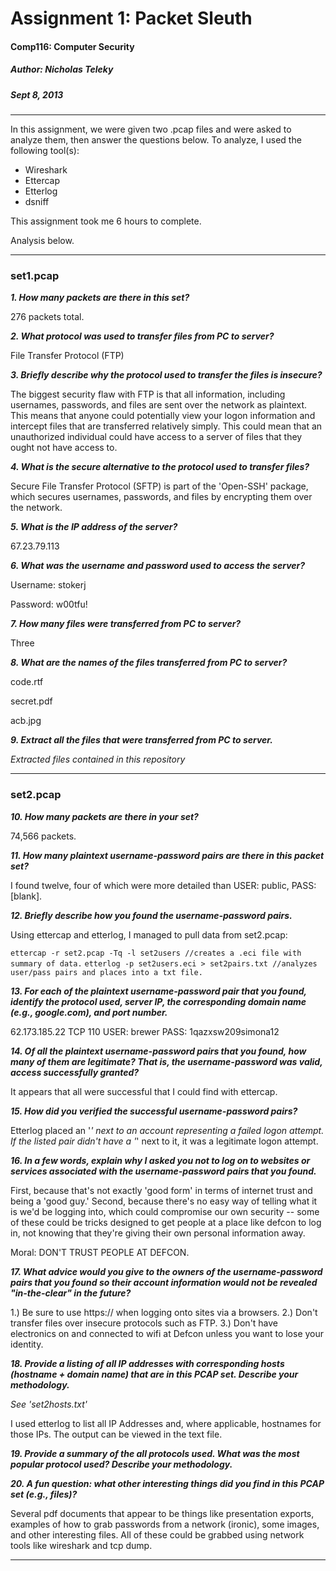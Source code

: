 Assignment 1: Packet Sleuth
============================

#### Comp116: Computer Security ####
##### Author: Nicholas Teleky #####
##### Sept 8, 2013 #####

- - - - - - - - - - - - - - - - - - - - - - - - - -

In this assignment, we were given two .pcap files and were asked to analyze them, then answer the questions below. To analyze, I used the following tool(s):

* Wireshark
* Ettercap
* Etterlog
* dsniff

This assignment took me 6 hours to complete.

Analysis below.

- - - - - - - - - - - - - - - - - - - - - - - - - -

### set1.pcap ###

***1. How many packets are there in this set?***

276 packets total.


***2. What protocol was used to transfer files from PC to server?***

File Transfer Protocol (FTP)


***3. Briefly describe why the protocol used to transfer the files is insecure?***

The biggest security flaw with FTP is that all information, including usernames, passwords, and files are sent over the network as
plaintext. This means that anyone could potentially view your logon information and intercept files that are transferred relatively
simply. This could mean that an unauthorized individual could have access to a server of files that they ought not have access to.


***4. What is the secure alternative to the protocol used to transfer files?***

Secure File Transfer Protocol (SFTP) is part of the 'Open-SSH' package, which secures usernames, passwords, and files by encrypting
them over the network.


***5. What is the IP address of the server?***

67.23.79.113


***6. What was the username and password used to access the server?***

Username: stokerj

Password: w00tfu!


***7. How many files were transferred from PC to server?***

Three


***8. What are the names of the files transferred from PC to server?***

code.rtf

secret.pdf

acb.jpg


***9. Extract all the files that were transferred from PC to server.***

*Extracted files contained in this repository*

- - - - - - - - - - - - - - - - - - - - - - - - - -

### set2.pcap ###

***10. How many packets are there in your set?***

74,566 packets.


***11. How many plaintext username-password pairs are there in this packet set?***

I found twelve, four of which were more detailed than USER: public, PASS: [blank].


***12. Briefly describe how you found the username-password pairs.***

Using ettercap and etterlog, I managed to pull data from set2.pcap:

`ettercap -r set2.pcap -Tq -l set2users //creates a .eci file with summary of data.`
`etterlog -p set2users.eci > set2pairs.txt //analyzes user/pass pairs and places into a txt file.`

***13. For each of the plaintext username-password pair that you found, identify the protocol used, server IP, the corresponding domain name (e.g., google.com), and port number.***

 62.173.185.22    TCP 110    USER: brewer       PASS: 1qazxsw209simona12 



***14. Of all the plaintext username-password pairs that you found, how many of them are legitimate? That is, the username-password was valid, access successfully granted?***

It appears that all were successful that I could find with ettercap.


***15. How did you verified the successful username-password pairs?***

Etterlog placed an '*' next to an account representing a failed logon attempt. If the 
listed pair didn't have a '*' next to it, it was a legitimate logon attempt.



***16. In a few words, explain why I asked you not to log on to websites or services associated with the username-password pairs that you found.***

First, because that's not exactly 'good form' in terms of internet trust and being a 'good guy.'
Second, because there's no easy way of telling what it is we'd be logging into, which could
compromise our own security -- some of these could be tricks designed to get people at a place
like defcon to log in, not knowing that they're giving their own personal information away.

Moral: DON'T TRUST PEOPLE AT DEFCON.


***17. What advice would you give to the owners of the username-password pairs that you found so their account information would not be revealed "in-the-clear" in the future?***

1.) Be sure to use https:// when logging onto sites via a browsers.
2.) Don't transfer files over insecure protocols such as FTP.
3.) Don't have electronics on and connected to wifi at Defcon unless you want to lose your identity.


***18. Provide a listing of all IP addresses with corresponding hosts (hostname + domain name) that are in this PCAP set. Describe your methodology.***

*See 'set2hosts.txt'*

I used etterlog to list all IP Addresses and, where applicable, hostnames for those IPs. The 
output can be viewed in the text file.



***19. Provide a summary of the all protocols used. What was the most popular protocol used? Describe your methodology.***




***20. A fun question: what other interesting things did you find in this PCAP set (e.g., files)?***

Several pdf documents that appear to be things like presentation exports, examples of how to grab passwords from a network (ironic), some images, and other interesting files. All of these could be grabbed using network tools like wireshark and tcp dump.




- - - - - - - - - - - - - - - - - - - - - - - - - -